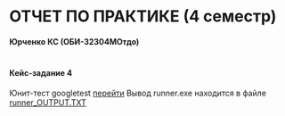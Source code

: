 # ОТЧЕТ ПО ПРАКТИКЕ (4 семестр)
#### Юрченко КС (ОБИ-32304МОтдо)
#
#### Кейс-задание 4 
Юнит-тест googletest [перейти](https://github.com/Konstnt/synergy_pratice_reports/tree/main/gtest-case%234)
Вывод runner.exe находится в файле [runner_OUTPUT.TXT](https://github.com/Konstnt/synergy_pratice_reports/blob/main/gtest-case%234/build/runner_OUTPUT.TXT)
#

